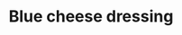 ---
servings:
notes:
directions: |-
  * Mix all ingredients in a medium-sized bowl
  * Chill for at least an hour before using to allow flavors to meld
  * Store in refrigerator for up to two weeks
ingredients: |-
  * 2 cups crumbled blue cheese or more if preferred
  * 1 garlic clove minced
  * 2 cups mayonnaise store-bought or homemade
  * 2 cups buttermilk
  * 2 dashes worcestershire sauce
  * 1 teaspoon kosher salt or to taste
  * 1 teaspoon freshly ground black pepper or to taste
rating: 0
ease: easy
category: condiment
href: 'https://www.thewickednoodle.com/buttermilk-blue-cheese-dressing/'
totalTime:
cookTime:
prepTime:
title: Blue cheese dressing
path: /blue-cheese-dressing
---